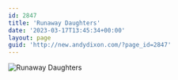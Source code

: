 ```yaml
---
id: 2847
title: 'Runaway Daughters'
date: '2023-03-17T13:45:34+00:00'
layout: page
guid: 'http://new.andydixon.com/?page_id=2847'
---
```


![Runaway Daughters](https://i0.wp.com/assets.g8x2.ldn.idrivee2-23.com/posters/Runaway%20Daughters%2001.jpg?w=1200&ssl=1 "Runaway Daughters")